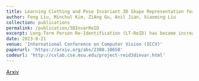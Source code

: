 ```yaml
---
title: Learning Clothing and Pose Invariant 3D Shape Representation for Long-Term Person Re-Identification 
author: Feng Liu, Minchul Kim, ZiAng Gu, Anil Jian, Xiaoming Liu  
collection: publications
permalink: /publication/3DInvarReID 
excerpt: Long-Term Person Re-Identification (LT-ReID) has become increasingly crucial in computer vision and biometrics. In this work, we aim to extend LT-ReID beyond pedestrian recognition to include a wider range of real-world human activities while still accounting for cloth-changing scenarios over large time gaps. This setting poses additional challenges due to the geometric misalignment and appearance ambiguity caused by the diversity of human pose and clothing. To address these challenges, we propose a new approach 3DInvarReID for (i) disentangling identity from non-identity components (pose, clothing shape, and texture) of 3D clothed humans, and (ii) reconstructing accurate 3D clothed body shapes and learning discriminative features of naked body shapes for person ReID in a joint manner. To better evaluate our study of LT-ReID, we collect a real-world dataset called CCDA, which contains a wide variety of human activities and clothing changes. Experimentally, we show the superior performance of our approach for person ReID
date: 2023-8-21
venue: 'International Conference on Computer Vision (ICCV)'
paperurl: 'https://arxiv.org/abs/2308.10658'
codeurl: 'http://cvlab.cse.msu.edu/project-reid3dinvar.html'
---
```


[Arxiv](https://arxiv.org/abs/2308.10658)

